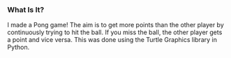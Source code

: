 ### What Is It?
I made a Pong game! The aim is to get more points than the other player by continuously trying to hit the ball. If you miss the ball, the other player gets a point and vice versa. This was done using the Turtle Graphics library in Python.